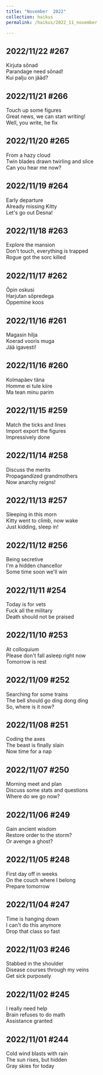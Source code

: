 ```yaml
---
title: "November  2022"
collection: haikus
permalink: /haikus/2022_11_november

---
```

## 2022/11/22 #267
Kirjuta sõnad \
Parandage need sõnad! \
Kui palju on jääd?

## 2022/11/21 #266
Touch up some figures \
Great news, we can start writing! \
Well, you write, he fix

## 2022/11/20 #265
From a hazy cloud \
Twin blades drawn twirling and slice \
Can you hear me now?

## 2022/11/19 #264
Early departure \
Already missing Kitty \
Let's go out Desna!

## 2022/11/18 #263
Explore the mansion \
Don't touch, everything is trapped \
Rogue got the sorc killed

## 2022/11/17 #262
Õpin oskusi \
Harjutan sõpredega \
Õppemine koos

## 2022/11/16 #261
Magasin hilja \
Koerad vooris muga \
Jää igavesti!

## 2022/11/16 #260
Kolmapäev täna \
Homme ei tule kiire \
Ma tean minu parim

## 2022/11/15 #259
Match the ticks and lines \
Import export the figures \
Impressively done

## 2022/11/14 #258
Discuss the merits \
Propagandized grandmothers \
Now anarchy reigns!

## 2022/11/13 #257
Sleeping in this morn \
Kitty went to climb, now wake \
Just kidding, sleep in!

## 2022/11/12 #256
Being secretive \
I'm a hidden chancellor \
Some time soon we'll win

## 2022/11/11 #254
Today is for vets \
Fuck all the military \
Death should not be praised

## 2022/11/10 #253
At colloquium \
Please don't fall asleep right now \
Tomorrow is rest

## 2022/11/09 #252
Searching for some trains \
The bell should go ding dong ding \
So, where is it now?


## 2022/11/08 #251
Coding the axes \
The beast is finally slain \
Now time for a nap

## 2022/11/07 #250
Morning meet and plan \
Discuss some stats and questions \
Where do we go now?

## 2022/11/06 #249
Gain ancient wisdom \
Restore order to the storm? \
Or avenge a ghost?

## 2022/11/05 #248
First day off in weeks \
On the couch where I belong \
Prepare tomorrow

## 2022/11/04 #247
Time is hanging down \
I can't do this anymore \
Drop that class so fast

## 2022/11/03 #246
Stabbed in the shoulder \
Disease courses through my veins \
Get sick purposely

## 2022/11/02 #245
I really need help \
Brain refuses to do math \
Assistance granted

## 2022/11/01 #244
Cold wind blasts with rain \
The sun rises, but hidden \
Gray skies for today


<!-- Tana on eesti
vabariigiaastapaev
joogid koigile -->



<!-- Heading 1
======

Heading 2  
======

Heading 3
====== -->
